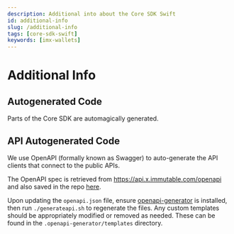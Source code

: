 ```yaml
---
description: Additional into about the Core SDK Swift
id: additional-info
slug: /additional-info
tags: [core-sdk-swift]
keywords: [imx-wallets]
---
```


# Additional Info

## Autogenerated Code

Parts of the Core SDK are automagically generated.

## API Autogenerated Code

We use OpenAPI (formally known as Swagger) to auto-generate the API clients that connect to the public APIs.

The OpenAPI spec is retrieved from https://api.x.immutable.com/openapi and also saved in the repo [here](https://github.com/immutable/imx-core-sdk-swift/blob/main/openapi.json).

Upon updating the `openapi.json` file, ensure [openapi-generator](https://openapi-generator.tech/) is installed, then run `./generateapi.sh` to regenerate the files. Any custom templates should be appropriately modified or removed as needed. These can be found in the `.openapi-generator/templates` directory.
